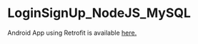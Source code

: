 # LoginSignUp_NodeJS_MySQL

 Android App using Retrofit is available <a href ="https://github.com/AshutoshAJ/LoginSignUp_Retrofit_NodeJS_MySQL">here.</a>
